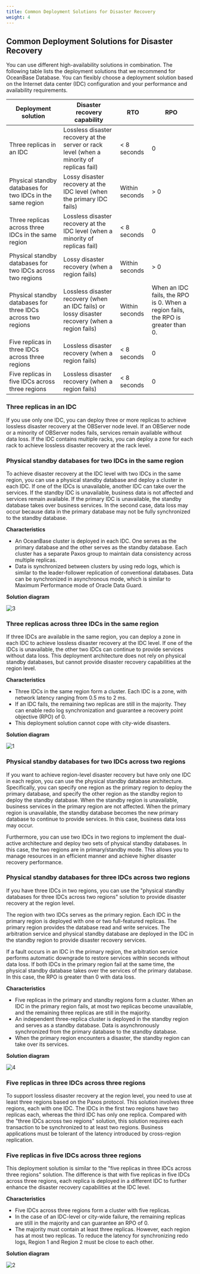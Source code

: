 ```yaml
---
title: Common Deployment Solutions for Disaster Recovery
weight: 4
---
```


## Common Deployment Solutions for Disaster Recovery
You can use different high-availability solutions in combination. The following table lists the deployment solutions that we recommend for OceanBase Database. You can flexibly choose a deployment solution based on the Internet data center (IDC) configuration and your performance and availability requirements.

|   Deployment solution         |       Disaster recovery capability                                |  RTO  | RPO  |
|-------------------|-----------------------------------------------|-------|------|
| Three replicas in an IDC       | Lossless disaster recovery at the server or rack level (when a minority of replicas fail) | < 8 seconds | 0    |
| Physical standby databases for two IDCs in the same region | Lossy disaster recovery at the IDC level (when the primary IDC fails)                   | Within seconds   | > 0 |
| Three replicas across three IDCs in the same region   | Lossless disaster recovery at the IDC level (when a minority of replicas fail)               | < 8 seconds  | 0    |
| Physical standby databases for two IDCs across two regions | Lossy disaster recovery (when a region fails)                          | Within seconds   | > 0 |
| Physical standby databases for three IDCs across two regions | Lossless disaster recovery (when an IDC fails) or lossy disaster recovery (when a region fails)                          | Within seconds  | When an IDC fails, the RPO is 0. When a region fails, the RPO is greater than 0. |
| Five replicas in three IDCs across three regions   | Lossless disaster recovery (when a region fails)                          | < 8 seconds  | 0  |
| Five replicas in five IDCs across three regions   | Lossless disaster recovery (when a region fails)                          | < 8 seconds  | 0  |


### Three replicas in an IDC

If you use only one IDC, you can deploy three or more replicas to achieve lossless disaster recovery at the OBServer node level. If an OBServer node or a minority of OBServer nodes fails, services remain available without data loss. If the IDC contains multiple racks, you can deploy a zone for each rack to achieve lossless disaster recovery at the rack level.

### Physical standby databases for two IDCs in the same region

To achieve disaster recovery at the IDC level with two IDCs in the same region, you can use a physical standby database and deploy a cluster in each IDC. If one of the IDCs is unavailable, another IDC can take over the services. If the standby IDC is unavailable, business data is not affected and services remain available. If the primary IDC is unavailable, the standby database takes over business services. In the second case, data loss may occur because data in the primary database may not be fully synchronized to the standby database.


**Characteristics**

* An OceanBase cluster is deployed in each IDC. One serves as the primary database and the other serves as the standby database. Each cluster has a separate Paxos group to maintain data consistency across multiple replicas.
* Data is synchronized between clusters by using redo logs, which is similar to the leader-follower replication of conventional databases. Data can be synchronized in asynchronous mode, which is similar to Maximum Performance mode of Oracle Data Guard.

**Solution diagram**

![3](/img/user_manual/operation_and_maintenance/en-US/disaster_recovery_architecture_design/04(2).png)


### Three replicas across three IDCs in the same region

If three IDCs are available in the same region, you can deploy a zone in each IDC to achieve lossless disaster recovery at the IDC level. If one of the IDCs is unavailable, the other two IDCs can continue to provide services without data loss. This deployment architecture does not rely on physical standby databases, but cannot provide disaster recovery capabilities at the region level.

**Characteristics**

* Three IDCs in the same region form a cluster. Each IDC is a zone, with network latency ranging from 0.5 ms to 2 ms.
* If an IDC fails, the remaining two replicas are still in the majority. They can enable redo log synchronization and guarantee a recovery point objective (RPO) of 0.
* This deployment solution cannot cope with city-wide disasters.

**Solution diagram**

![1](/img/user_manual/operation_and_maintenance/en-US/disaster_recovery_architecture_design/04(1).png)

### Physical standby databases for two IDCs across two regions

If you want to achieve region-level disaster recovery but have only one IDC in each region, you can use the physical standby database architecture. Specifically, you can specify one region as the primary region to deploy the primary database, and specify the other region as the standby region to deploy the standby database. When the standby region is unavailable, business services in the primary region are not affected. When the primary region is unavailable, the standby database becomes the new primary database to continue to provide services. In this case, business data loss may occur.

Furthermore, you can use two IDCs in two regions to implement the dual-active architecture and deploy two sets of physical standby databases. In this case, the two regions are in primary/standby mode. This allows you to manage resources in an efficient manner and achieve higher disaster recovery performance.

### Physical standby databases for three IDCs across two regions

If you have three IDCs in two regions, you can use the "physical standby databases for three IDCs across two regions" solution to provide disaster recovery at the region level.

The region with two IDCs serves as the primary region. Each IDC in the primary region is deployed with one or two full-featured replicas. The primary region provides the database read and write services. The arbitration service and physical standby database are deployed in the IDC in the standby region to provide disaster recovery services.

If a fault occurs in an IDC in the primary region, the arbitration service performs automatic downgrade to restore services within seconds without data loss. If both IDCs in the primary region fail at the same time, the physical standby database takes over the services of the primary database. In this case, the RPO is greater than 0 with data loss.

**Characteristics**

* Five replicas in the primary and standby regions form a cluster. When an IDC in the primary region fails, at most two replicas become unavailable, and the remaining three replicas are still in the majority.
* An independent three-replica cluster is deployed in the standby region and serves as a standby database. Data is asynchronously synchronized from the primary database to the standby database.
* When the primary region encounters a disaster, the standby region can take over its services.

**Solution diagram**

![4](/img/user_manual/operation_and_maintenance/en-US/disaster_recovery_architecture_design/04(4).png)



### Five replicas in three IDCs across three regions

To support lossless disaster recovery at the region level, you need to use at least three regions based on the Paxos protocol. This solution involves three regions, each with one IDC. The IDCs in the first two regions have two replicas each, whereas the third IDC has only one replica. Compared with the "three IDCs across two regions" solution, this solution requires each transaction to be synchronized to at least two regions. Business applications must be tolerant of the latency introduced by cross-region replication.

### Five replicas in five IDCs across three regions

This deployment solution is similar to the "five replicas in three IDCs across three regions" solution. The difference is that with five replicas in five IDCs across three regions, each replica is deployed in a different IDC to further enhance the disaster recovery capabilities at the IDC level.


**Characteristics**

* Five IDCs across three regions form a cluster with five replicas.
* In the case of an IDC-level or city-wide failure, the remaining replicas are still in the majority and can guarantee an RPO of 0.
* The majority must contain at least three replicas. However, each region has at most two replicas. To reduce the latency for synchronizing redo logs, Region 1 and Region 2 must be close to each other.

**Solution diagram**

![2](/img/user_manual/operation_and_maintenance/en-US/disaster_recovery_architecture_design/04(3).png)